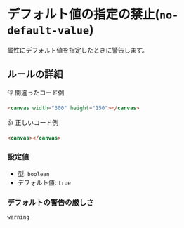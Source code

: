 # デフォルト値の指定の禁止(`no-default-value`)

属性にデフォルト値を指定したときに警告します。

## ルールの詳細

👎 間違ったコード例

```html
<canvas width="300" height="150"></canvas>
```

👍 正しいコード例

```html
<canvas></canvas>
```

### 設定値

- 型: `boolean`
- デフォルト値: `true`

### デフォルトの警告の厳しさ

`warning`
